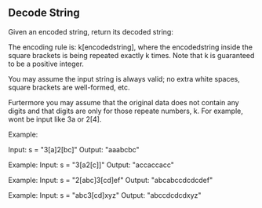 ## Decode String

Given an encoded string, return its decoded string:

The encoding rule is: k[encodedstring], where the encodedstring inside the square brackets is being repeated exactly k times. Note that k is guaranteed to be a positive integer.

You may assume the input string is always valid; no extra white spaces, square brackets are well-formed, etc.

Furtermore you may assume that the original data does not contain any digits and that digits are only for those repeate numbers, k. For example, wont be input like 3a or 2[4].

Example:

Input: s = "3[a]2[bc]"
Output: "aaabcbc"

Example:
Input: s = "3[a2[c]]"
Output: "accaccacc"

Example:
Input: s = "2[abc]3[cd]ef"
Output: "abcabccdcdcdef"

Example:
Input: s = "abc3[cd]xyz"
Output: "abccdcdcdxyz"
